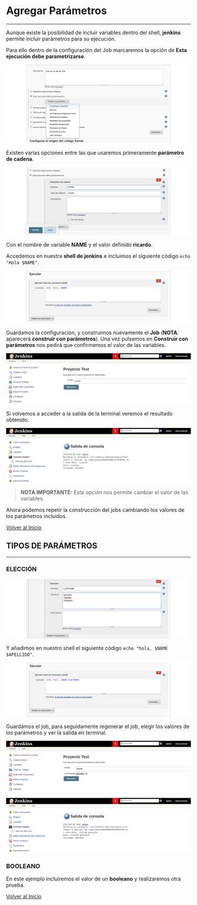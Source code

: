 # Agregar Parámetros

---------------------------------------------------------

Aunque existe la posibilidad de incluir variables dentro del shell, **jenkins** permite incluir parámetros para su ejecución.

Para ello dentro de la configuración del Job marcaremos la opción de **Esta ejecución debe parametrizarse**.

![./img/00023.png](./img/0023.png)

Existen varias opciones entre las que usaremos primeramente **parámetro de cadena**.

![./img/00024.png](./img/0024.png)

Con el nombre de variable **NAME** y el valor definido **ricardo**.

Accedemos en nuestra **shell de jenkins** e incluimos el siguiente código `echo "Hola $NAME"`.

![./img/00025.png](./img/0025.png)

Guardamos la configuración, y construimos nuevamente el **Job** (**NOTA**: aparecerá **construir con parámetros**). Una vez pulsemos en **Construir con parámetros** nos pedirá que confirmemos el valor de las variables.

![./img/00026.png](./img/0026.png)

Si volvemos a acceder a la salida de la terminal veremos el resultado obtenido.

![./img/00027.png](./img/0027.png)

> **NOTA IMPORTANTE:** Esta opción nos permite cambiar el valor de las variables.

Ahora podemos repetir la construcción del jobs cambiando los valores de los parámetros incluidos.


[Volver al Inicio](#agregar-parámetros)



## TIPOS DE PARÁMETROS

---------------------------------------------------------

### ELECCIÓN

![./img/00028.png](./img/0028.png)

Y añadimos en nuestro shell el siguiente código `echo "hola, $NAME $APELLIDO"`.

![./img/00029.png](./img/0029.png)

Guardamos el job, para seguidamente regenerar el job, elegir los valores de los parámetros y ver la salida en terminal.

![./img/00030.png](./img/0030.png)

![./img/00031.png](./img/0031.png)

### BOOLEANO

En este ejemplo incluiremos el valor de un **booleano** y realizaremos otra prueba.

[Volver al Inicio](#agregar-parámetros)